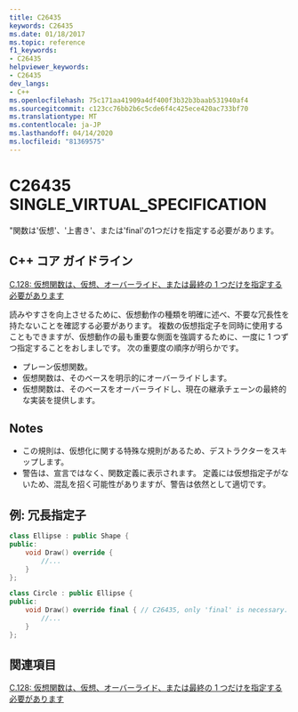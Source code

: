 ```yaml
---
title: C26435
keywords: C26435
ms.date: 01/18/2017
ms.topic: reference
f1_keywords:
- C26435
helpviewer_keywords:
- C26435
dev_langs:
- C++
ms.openlocfilehash: 75c171aa41909a4df400f3b32b3baab531940af4
ms.sourcegitcommit: c123cc76bb2b6c5cde6f4c425ece420ac733bf70
ms.translationtype: MT
ms.contentlocale: ja-JP
ms.lasthandoff: 04/14/2020
ms.locfileid: "81369575"
---
```

# <a name="c26435-single_virtual_specification"></a>C26435 SINGLE_VIRTUAL_SPECIFICATION

"関数は'仮想'、'上書き'、または'final'の1つだけを指定する必要があります。

## <a name="c-core-guidelines"></a>C++ コア ガイドライン

[C.128: 仮想関数は、仮想、オーバーライド、または最終の 1 つだけを指定する必要があります](https://github.com/isocpp/CppCoreGuidelines/blob/master/CppCoreGuidelines.md)

読みやすさを向上させるために、仮想動作の種類を明確に述べ、不要な冗長性を持たないことを確認する必要があります。 複数の仮想指定子を同時に使用することもできますが、仮想動作の最も重要な側面を強調するために、一度に 1 つずつ指定することをおしましです。 次の重要度の順序が明らかです。

- プレーン仮想関数。
- 仮想関数は、そのベースを明示的にオーバーライドします。
- 仮想関数は、そのベースをオーバーライドし、現在の継承チェーンの最終的な実装を提供します。

## <a name="notes"></a>Notes

- この規則は、仮想化に関する特殊な規則があるため、デストラクターをスキップします。
- 警告は、宣言ではなく、関数定義に表示されます。 定義には仮想指定子がないため、混乱を招く可能性がありますが、警告は依然として適切です。

## <a name="example-redundant-specifier"></a>例: 冗長指定子

```cpp
class Ellipse : public Shape {
public:
    void Draw() override {
        //...
    }
};

class Circle : public Ellipse {
public:
    void Draw() override final { // C26435, only 'final' is necessary.
        //...
    }
};
```

## <a name="see-also"></a>関連項目

[C.128: 仮想関数は、仮想、オーバーライド、または最終の 1 つだけを指定する必要があります](https://github.com/isocpp/CppCoreGuidelines/blob/master/CppCoreGuidelines.md)
